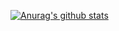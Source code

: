 [![Anurag's github stats](https://github-readme-stats.vercel.app/api?username=Jpsern)](https://github.com/anuraghazra/github-readme-stats)
<!--
**Jpsern/Jpsern** is a ✨ _special_ ✨ repository because its `README.md` (this file) appears on your GitHub profile.

Here are some ideas to get you started:

- 🔭 I’m currently working on ...
- 🌱 I’m currently learning ...
- 👯 I’m looking to collaborate on ...
- 🤔 I’m looking for help with ...
- 💬 Ask me about ...
- 📫 How to reach me: ...
- 😄 Pronouns: ...
- ⚡ Fun fact: ...
-->
